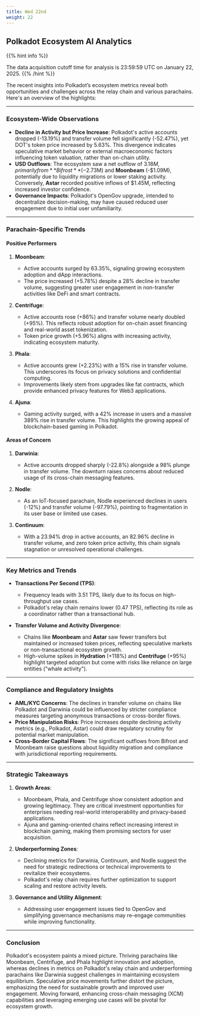 ```yaml
---
title: Wed 22nd
weight: 22
---
```


## **Polkadot Ecosystem AI Analytics**
{{% hint info %}}

The data acquisition cutoff time for analysis is 23:59:59 UTC on January 22, 2025.
{{% /hint %}}

The recent insights into Polkadot’s ecosystem metrics reveal both opportunities and challenges across the relay chain and various parachains. Here's an overview of the highlights:

---

### Ecosystem-Wide Observations
- **Decline in Activity but Price Increase**: Polkadot's active accounts dropped (-13.19%) and transfer volume fell significantly (-52.47%), yet DOT's token price increased by 5.63%. This divergence indicates speculative market behavior or external macroeconomic factors influencing token valuation, rather than on-chain utility.
- **USD Outflows**: The ecosystem saw a net outflow of $3.18M, primarily from **Bifrost** (-$2.73M) and **Moonbeam** (-$1.09M), potentially due to liquidity migrations or lower staking activity. Conversely, **Astar** recorded positive inflows of $1.45M, reflecting increased investor confidence.
- **Governance Impacts**: Polkadot's OpenGov upgrade, intended to decentralize decision-making, may have caused reduced user engagement due to initial user unfamiliarity.

---

### Parachain-Specific Trends

#### Positive Performers
1. **Moonbeam**:
   - Active accounts surged by 63.35%, signaling growing ecosystem adoption and dApp interactions.
   - The price increased (+5.78%) despite a 28% decline in transfer volume, suggesting greater user engagement in non-transfer activities like DeFi and smart contracts.

2. **Centrifuge**:
   - Active accounts rose (+86%) and transfer volume nearly doubled (+95%). This reflects robust adoption for on-chain asset financing and real-world asset tokenization.
   - Token price growth (+5.96%) aligns with increasing activity, indicating ecosystem maturity.

3. **Phala**:
   - Active accounts grew (+2.23%) with a 15% rise in transfer volume. This underscores its focus on privacy solutions and confidential computing.
   - Improvements likely stem from upgrades like fat contracts, which provide enhanced privacy features for Web3 applications.

4. **Ajuna**:
   - Gaming activity surged, with a 42% increase in users and a massive 389% rise in transfer volume. This highlights the growing appeal of blockchain-based gaming in Polkadot.

#### Areas of Concern
1. **Darwinia**:
   - Active accounts dropped sharply (-22.8%) alongside a 98% plunge in transfer volume. The downturn raises concerns about reduced usage of its cross-chain messaging features.

2. **Nodle**:
   - As an IoT-focused parachain, Nodle experienced declines in users (-12%) and transfer volume (-97.79%), pointing to fragmentation in its user base or limited use cases.

3. **Continuum**:
   - With a 23.94% drop in active accounts, an 82.96% decline in transfer volume, and zero token price activity, this chain signals stagnation or unresolved operational challenges.

---

### Key Metrics and Trends
- **Transactions Per Second (TPS)**:
  - Frequency leads with 3.51 TPS, likely due to its focus on high-throughput use cases.
  - Polkadot's relay chain remains lower (0.47 TPS), reflecting its role as a coordinator rather than a transactional hub.

- **Transfer Volume and Activity Divergence**:
  - Chains like **Moonbeam** and **Astar** saw fewer transfers but maintained or increased token prices, reflecting speculative markets or non-transactional ecosystem growth.
  - High-volume spikes in **Hydration** (+118%) and **Centrifuge** (+95%) highlight targeted adoption but come with risks like reliance on large entities ("whale activity").

---

### Compliance and Regulatory Insights
- **AML/KYC Concerns**: The declines in transfer volume on chains like Polkadot and Darwinia could be influenced by stricter compliance measures targeting anonymous transactions or cross-border flows.
- **Price Manipulation Risks**: Price increases despite declining activity metrics (e.g., Polkadot, Astar) could draw regulatory scrutiny for potential market manipulation.
- **Cross-Border Capital Flows**: The significant outflows from Bifrost and Moonbeam raise questions about liquidity migration and compliance with jurisdictional reporting requirements.

---

### Strategic Takeaways
1. **Growth Areas**:
   - Moonbeam, Phala, and Centrifuge show consistent adoption and growing legitimacy. They are critical investment opportunities for enterprises needing real-world interoperability and privacy-based applications.
   - Ajuna and gaming-oriented chains reflect increasing interest in blockchain gaming, making them promising sectors for user acquisition.

2. **Underperforming Zones**:
   - Declining metrics for Darwinia, Continuum, and Nodle suggest the need for strategic redirections or technical improvements to revitalize their ecosystems.
   - Polkadot's relay chain requires further optimization to support scaling and restore activity levels.

3. **Governance and Utility Alignment**:
   - Addressing user engagement issues tied to OpenGov and simplifying governance mechanisms may re-engage communities while improving functionality.

---

### Conclusion
Polkadot's ecosystem paints a mixed picture. Thriving parachains like Moonbeam, Centrifuge, and Phala highlight innovation and adoption, whereas declines in metrics on Polkadot's relay chain and underperforming parachains like Darwinia suggest challenges in maintaining ecosystem equilibrium. Speculative price movements further distort the picture, emphasizing the need for sustainable growth and improved user engagement. Moving forward, enhancing cross-chain messaging (XCM) capabilities and leveraging emerging use cases will be pivotal for ecosystem growth.

